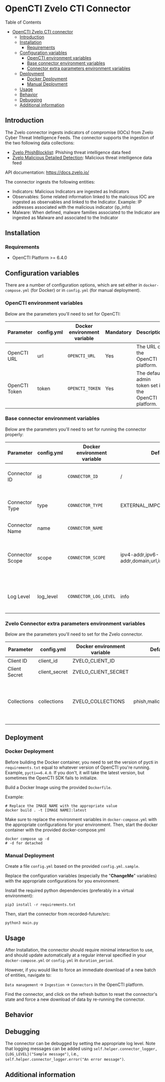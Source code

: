 # OpenCTI Zvelo CTI Connector

Table of Contents

- [OpenCTI Zvelo CTI connector](#opencti-external-ingestion-connector-template)
  - [Introduction](#introduction)
  - [Installation](#installation)
    - [Requirements](#requirements)
  - [Configuration variables](#configuration-variables)
    - [OpenCTI environment variables](#opencti-environment-variables)
    - [Base connector environment variables](#base-connector-environment-variables)
    - [Connector extra parameters environment variables](#connector-extra-parameters-environment-variables)
  - [Deployment](#deployment)
    - [Docker Deployment](#docker-deployment)
    - [Manual Deployment](#manual-deployment)
  - [Usage](#usage)
  - [Behavior](#behavior)
  - [Debugging](#debugging)
  - [Additional information](#additional-information)

## Introduction

The Zvelo connector ingests indicators of compromise (IOCs) from Zvelo Cyber Threat Intelligence Feeds.
The connector supports the ingestion of the two following data collections:
- [Zvelo PhishBlocklist](https://zvelo.com/zvelocti-cyber-threat-intelligence/phishblocklist/): Phishing threat intelligence data feed
- [Zvelo Malicious Detailed Detection](https://zvelo.com/zvelocti-cyber-threat-intelligence/malicious-detailed-detection-feed/): Malicious threat intelligence data feed

API documentation: https://docs.zvelo.io/

The connector ingests the following entities:
- Indicators: Malicious Indicators are ingested as Indicators
- Observables: Some related information linked to the malicious IOC are ingested as observables and linked to the Indicator. Example: IP addresses associated with the malicious indicator (ip_info)
- Malware: When defined, malware families associated to the Indicator are ingested as Malware and associated to the Indicator


## Installation

### Requirements

- OpenCTI Platform >= 6.4.0

## Configuration variables

There are a number of configuration options, which are set either in `docker-compose.yml` (for Docker) or
in `config.yml` (for manual deployment).

### OpenCTI environment variables

Below are the parameters you'll need to set for OpenCTI:

| Parameter     | config.yml | Docker environment variable | Mandatory | Description                                          |
|---------------|------------|-----------------------------|-----------|------------------------------------------------------|
| OpenCTI URL   | url        | `OPENCTI_URL`               | Yes       | The URL of the OpenCTI platform.                     |
| OpenCTI Token | token      | `OPENCTI_TOKEN`             | Yes       | The default admin token set in the OpenCTI platform. |

### Base connector environment variables

Below are the parameters you'll need to set for running the connector properly:

| Parameter       | config.yml | Docker environment variable | Default                                          | Mandatory | Description                                                                              |
|-----------------|------------|-----------------------------|--------------------------------------------------|-----------|------------------------------------------------------------------------------------------|
| Connector ID    | id         | `CONNECTOR_ID`              | /                                                | Yes       | A unique `UUIDv4` identifier for this connector instance.                                |
| Connector Type  | type       | `CONNECTOR_TYPE`            | EXTERNAL_IMPORT                                  | Yes       | Should always be set to `EXTERNAL_IMPORT` for this connector.                            |
| Connector Name  | name       | `CONNECTOR_NAME`            |                                                  | Yes       | Name of the connector.                                                                   |
| Connector Scope | scope      | `CONNECTOR_SCOPE`           | ipv4-addr,ipv6-addr,domain,url,indicator,malware | Yes       | The scope or type of data the connector is importing, either a MIME type or Stix Object. |
| Log Level       | log_level  | `CONNECTOR_LOG_LEVEL`       | info                                             | Yes       | Determines the verbosity of the logs. Options are `debug`, `info`, `warn`, or `error`.   |

### Zvelo Connector extra parameters environment variables

Below are the parameters you'll need to set for the Zvelo connector.

| Parameter     | config.yml    | Docker environment variable | Default                | Mandatory | Description                                                                                                                                       |
|---------------|---------------|-----------------------------|------------------------|-----------|---------------------------------------------------------------------------------------------------------------------------------------------------|
| Client ID     | client_id     | ZVELO_CLIENT_ID             |                        | Yes       | Zvelo client Id                                                                                                                                   |
| Client Secret | client_secret | ZVELO_CLIENT_SECRET         |                        | Yes       | Zvelo client Secret                                                                                                                               |
| Collections   | collections   | ZVELO_COLLECTIONS           | phish,malicious,threat | Yes       | Zvelo data collections to fetch. Possibles values are: "phish,malicious,threat". Refer to the ZVELOCTI API documentation:  https://docs.zvelo.io/ |

## Deployment

### Docker Deployment

Before building the Docker container, you need to set the version of pycti in `requirements.txt` equal to whatever
version of OpenCTI you're running. Example, `pycti==6.4.0`. If you don't, it will take the latest version, but
sometimes the OpenCTI SDK fails to initialize.

Build a Docker Image using the provided `Dockerfile`.

Example:

```shell
# Replace the IMAGE NAME with the appropriate value
docker build . -t [IMAGE NAME]:latest
```

Make sure to replace the environment variables in `docker-compose.yml` with the appropriate configurations for your
environment. Then, start the docker container with the provided docker-compose.yml

```shell
docker compose up -d
# -d for detached
```

### Manual Deployment

Create a file `config.yml` based on the provided `config.yml.sample`.

Replace the configuration variables (especially the "**ChangeMe**" variables) with the appropriate configurations for
you environment.

Install the required python dependencies (preferably in a virtual environment):

```shell
pip3 install -r requirements.txt
```

Then, start the connector from recorded-future/src:

```shell
python3 main.py
```

## Usage

After Installation, the connector should require minimal interaction to use, and should update automatically at a regular interval specified in your `docker-compose.yml` or `config.yml` in `duration_period`.

However, if you would like to force an immediate download of a new batch of entities, navigate to:

`Data management` -> `Ingestion` -> `Connectors` in the OpenCTI platform.

Find the connector, and click on the refresh button to reset the connector's state and force a new
download of data by re-running the connector.

## Behavior

<!--
Describe how the connector functions:
* What data is ingested, updated, or modified
* Important considerations for users when utilizing this connector
* Additional relevant details
-->


## Debugging

The connector can be debugged by setting the appropriate log level.
Note that logging messages can be added using `self.helper.connector_logger,{LOG_LEVEL}("Sample message")`, i.e., `self.helper.connector_logger.error("An error message")`.

<!-- Any additional information to help future users debug and report detailed issues concerning this connector -->

## Additional information

<!--
Any additional information about this connector
* What information is ingested/updated/changed
* What should the user take into account when using this connector
* ...
-->
